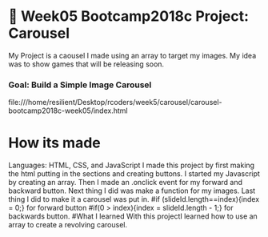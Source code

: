 # 🎠 Week05 Bootcamp2018c Project: Carousel
My Project is a caousel I made using an array to target my images. My idea was to show games that will be releasing soon.
### Goal: Build a Simple Image Carousel

file:///home/resilient/Desktop/rcoders/week5/carousel/carousel-bootcamp2018c-week05/index.html
# How its made
Languages: HTML, CSS, and JavaScript
I made this project by first making the html putting in the sections and creating buttons. I started my Javascript by creating an array. Then I made an .onclick event for my forward and backward button. Next thing I did was make a function for my images. Last thing I did to make it a carousel was put in.
#if (slideId.length==index){index = 0;} for forward button 
#if(0 > index){index = slideId.length - 1;} for backwards button.
#What I learned
With this projectI learned how to use an array to create a revolving carousel.
